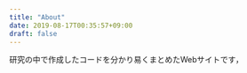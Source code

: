 ```yaml
---
title: "About"
date: 2019-08-17T00:35:57+09:00
draft: false
---
```

研究の中で作成したコードを分かり易くまとめたWebサイトです，
